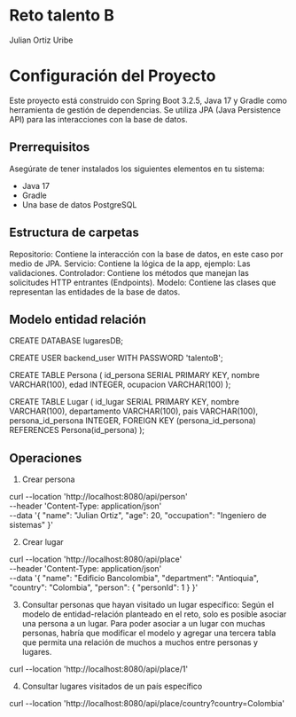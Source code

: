 # Reto talento B

Julian Ortiz Uribe

# Configuración del Proyecto

Este proyecto está construido con Spring Boot 3.2.5, Java 17 y Gradle como herramienta de gestión de dependencias. Se utiliza JPA (Java Persistence API) para las interacciones con la base de datos.

## Prerrequisitos

Asegúrate de tener instalados los siguientes elementos en tu sistema:
- Java 17
- Gradle
- Una base de datos PostgreSQL

## Estructura de carpetas

Repositorio: Contiene la interacción con la base de datos, en este caso por medio de JPA.
Servicio: Contiene la lógica de la app, ejemplo: Las validaciones.
Controlador: Contiene los métodos que manejan las solicitudes HTTP entrantes (Endpoints).
Modelo: Contiene las clases que representan las entidades de la base de datos.

## Modelo entidad relación

CREATE DATABASE lugaresDB;

CREATE USER backend_user WITH PASSWORD 'talentoB';

CREATE TABLE Persona (
    id_persona SERIAL PRIMARY KEY,
    nombre VARCHAR(100),
    edad INTEGER,
    ocupacion VARCHAR(100)
);

CREATE TABLE Lugar (
    id_lugar SERIAL PRIMARY KEY,
    nombre VARCHAR(100),
    departamento VARCHAR(100),
    pais VARCHAR(100),
    persona_id_persona INTEGER,
    FOREIGN KEY (persona_id_persona) REFERENCES Persona(id_persona)
);

## Operaciones

1. Crear persona 

curl --location 'http://localhost:8080/api/person' \
--header 'Content-Type: application/json' \
--data '{
    "name": "Julian Ortiz",
    "age": 20,
    "occupation": "Ingeniero de sistemas"
}'

2. Crear lugar

curl --location 'http://localhost:8080/api/place' \
--header 'Content-Type: application/json' \
--data '{
    "name": "Edificio Bancolombia",
    "department": "Antioquia",
    "country": "Colombia",
    "person": {
        "personId": 1
    }
}'

3. Consultar personas que hayan visitado un lugar específico: Según el modelo de entidad-relación planteado en el reto, solo es posible asociar una persona a un lugar. Para poder asociar a un lugar con muchas personas, habría que modificar el modelo y agregar una tercera tabla que permita una relación de muchos a muchos entre personas y lugares.

curl --location 'http://localhost:8080/api/place/1'

4. Consultar lugares visitados de un país específico

curl --location 'http://localhost:8080/api/place/country?country=Colombia'
